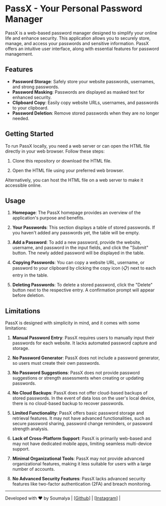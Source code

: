 # PassX - Your Personal Password Manager


PassX is a web-based password manager designed to simplify your online life and enhance security. This application allows you to securely store, manage, and access your passwords and sensitive information. PassX offers an intuitive user interface, along with essential features for password management.

## Features

- **Password Storage**: Safely store your website passwords, usernames, and strong passwords.
- **Password Masking**: Passwords are displayed as masked text for enhanced security.
- **Clipboard Copy**: Easily copy website URLs, usernames, and passwords to your clipboard.
- **Password Deletion**: Remove stored passwords when they are no longer needed.

## Getting Started

To run PassX locally, you need a web server or can open the HTML file directly in your web browser. Follow these steps:

1. Clone this repository or download the HTML file.

2. Open the HTML file using your preferred web browser.

Alternatively, you can host the HTML file on a web server to make it accessible online.

## Usage

1. **Homepage**: The PassX homepage provides an overview of the application's purpose and benefits.

2. **Your Passwords**: This section displays a table of stored passwords. If you haven't added any passwords yet, the table will be empty.

3. **Add a Password**: To add a new password, provide the website, username, and password in the input fields, and click the "Submit" button. The newly added password will be displayed in the table.

4. **Copying Passwords**: You can copy a website URL, username, or password to your clipboard by clicking the copy icon (📋️) next to each entry in the table.

5. **Deleting Passwords**: To delete a stored password, click the "Delete" button next to the respective entry. A confirmation prompt will appear before deletion.

## Limitations

PassX is designed with simplicity in mind, and it comes with some limitations:

1. **Manual Password Entry**: PassX requires users to manually input their passwords for each website. It lacks automated password capture and storage.

2. **No Password Generator**: PassX does not include a password generator, so users must create their own passwords.

3. **No Password Suggestions**: PassX does not provide password suggestions or strength assessments when creating or updating passwords.

4. **No Cloud Backups**: PassX does not offer cloud-based backups of stored passwords. In the event of data loss on the user's local device, there is no cloud-based backup to recover passwords.

5. **Limited Functionality**: PassX offers basic password storage and retrieval features. It may not have advanced functionalities, such as secure password sharing, password change reminders, or password strength analysis.

6. **Lack of Cross-Platform Support**: PassX is primarily web-based and may not have dedicated mobile apps, limiting seamless multi-device support.

7. **Minimal Organizational Tools**: PassX may not provide advanced organizational features, making it less suitable for users with a large number of accounts.

8. **No Advanced Security Features**: PassX lacks advanced security features like two-factor authentication (2FA) and breach monitoring.

---

Developed with ❤️ by Soumalya | [[Github](https://github.com/soumalya-blazing-geek)] | [[Instagram](https://instagram.com/blazing_soumalya)] |
